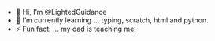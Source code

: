 - 👋 Hi, I’m @LightedGuidance
- 🌱 I’m currently learning ... typing, scratch, html and python.
- ⚡ Fun fact: ... my dad is teaching me.

<!---
LightedGuidance/LightedGuidance is a ✨ special ✨ repository because its `README.md` (this file) appears on your GitHub profile.
You can click the Preview link to take a look at your changes.
- 👀 I’m interested in ...
- 💞️ I’m looking to collaborate on ...
- 📫 How to reach me ...
- 😄 Pronouns: ...
--->
